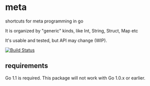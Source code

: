 meta
====

shortcuts for meta programming in go

It is organized by "generic" kinds, like Int, String, Struct, Map etc

It's usable and tested, but API may change (WIP).

[![Build Status](https://secure.travis-ci.org/metakeule/meta.png)](http://travis-ci.org/metakeule/meta)

requirements
------------

Go 1.1 is required. This package will not work with Go 1.0.x or earlier.